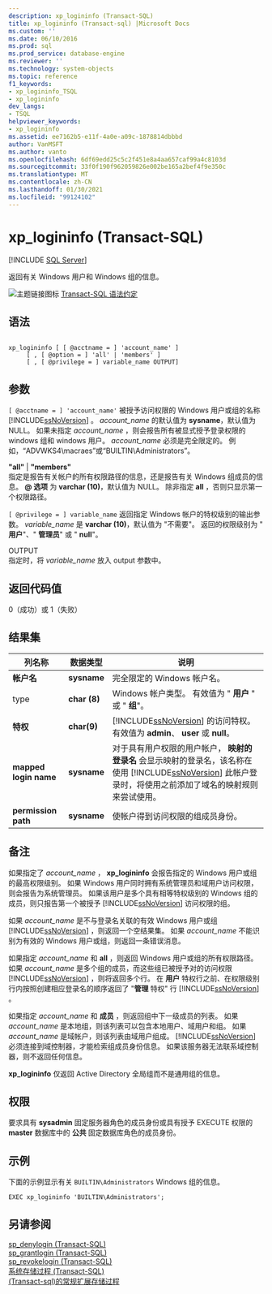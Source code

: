 ```yaml
---
description: xp_logininfo (Transact-SQL)
title: xp_logininfo (Transact-sql) |Microsoft Docs
ms.custom: ''
ms.date: 06/10/2016
ms.prod: sql
ms.prod_service: database-engine
ms.reviewer: ''
ms.technology: system-objects
ms.topic: reference
f1_keywords:
- xp_logininfo_TSQL
- xp_logininfo
dev_langs:
- TSQL
helpviewer_keywords:
- xp_logininfo
ms.assetid: ee7162b5-e11f-4a0e-a09c-1878814dbbbd
author: VanMSFT
ms.author: vanto
ms.openlocfilehash: 6df69edd25c5c2f451e8a4aa657caf99a4c8103d
ms.sourcegitcommit: 33f0f190f962059826e002be165a2bef4f9e350c
ms.translationtype: MT
ms.contentlocale: zh-CN
ms.lasthandoff: 01/30/2021
ms.locfileid: "99124102"
---
```

# <a name="xp_logininfo-transact-sql"></a>xp_logininfo (Transact-SQL)
[!INCLUDE [SQL Server](../../includes/applies-to-version/sqlserver.md)]

  返回有关 Windows 用户和 Windows 组的信息。  
  
 ![主题链接图标](../../database-engine/configure-windows/media/topic-link.gif "“主题链接”图标") [Transact-SQL 语法约定](../../t-sql/language-elements/transact-sql-syntax-conventions-transact-sql.md)  
  
## <a name="syntax"></a>语法  
  
```  
  
xp_logininfo [ [ @acctname = ] 'account_name' ]   
     [ , [ @option = ] 'all' | 'members' ]   
     [ , [ @privilege = ] variable_name OUTPUT]  
```  
  
## <a name="arguments"></a>参数  
`[ @acctname = ] 'account_name'` 被授予访问权限的 Windows 用户或组的名称 [!INCLUDE[ssNoVersion](../../includes/ssnoversion-md.md)] 。 *account_name* 的默认值为 **sysname**，默认值为 NULL。 如果未指定 *account_name* ，则会报告所有被显式授予登录权限的 windows 组和 windows 用户。 *account_name* 必须是完全限定的。 例如，“ADVWKS4\macraes”或“BUILTIN\Administrators”。  
  
 **"all"**  | **"members"**  
 指定是报告有关帐户的所有权限路径的信息，还是报告有关 Windows 组成员的信息。 **\@ 选项** 为 **varchar (10)**，默认值为 NULL。 除非指定 **all** ，否则只显示第一个权限路径。  
  
`[ @privilege = ] variable_name` 返回指定 Windows 帐户的特权级别的输出参数。 *variable_name* 是 **varchar (10)**，默认值为 "不需要"。 返回的权限级别为 " **用户**"、" **管理员**" 或 " **null**"。  
  
 OUTPUT  
 指定时，将 *variable_name* 放入 output 参数中。  
  
## <a name="return-code-values"></a>返回代码值  
 0（成功）或 1（失败）  
  
## <a name="result-sets"></a>结果集  
  
|列名称|数据类型|说明|  
|-----------------|---------------|-----------------|  
|**帐户名**|**sysname**|完全限定的 Windows 帐户名。|  
|type |**char (8)**|Windows 帐户类型。 有效值为 " **用户** " 或 " **组**"。|  
|**特权**|**char(9)**|[!INCLUDE[ssNoVersion](../../includes/ssnoversion-md.md)] 的访问特权。 有效值为 **admin**、 **user** 或 **null**。|  
|**mapped login name**|**sysname**|对于具有用户权限的用户帐户， **映射的登录名** 会显示映射的登录名，该名称在使用 [!INCLUDE[ssNoVersion](../../includes/ssnoversion-md.md)] 此帐户登录时，将使用之前添加了域名的映射规则来尝试使用。|  
|**permission path**|**sysname**|使帐户得到访问权限的组成员身份。|  
  
## <a name="remarks"></a>备注  
 如果指定了 *account_name* ， **xp_logininfo** 会报告指定的 Windows 用户或组的最高权限级别。 如果 Windows 用户同时拥有系统管理员和域用户访问权限，则会报告为系统管理员。 如果该用户是多个具有相等特权级别的 Windows 组的成员，则只报告第一个被授予 [!INCLUDE[ssNoVersion](../../includes/ssnoversion-md.md)] 访问权限的组。  
  
 如果 *account_name* 是不与登录名关联的有效 Windows 用户或组 [!INCLUDE[ssNoVersion](../../includes/ssnoversion-md.md)] ，则返回一个空结果集。 如果 *account_name* 不能识别为有效的 Windows 用户或组，则返回一条错误消息。  
  
 如果指定 *account_name* 和 **all** ，则返回 Windows 用户或组的所有权限路径。 如果 *account_name* 是多个组的成员，而这些组已被授予对的访问权限 [!INCLUDE[ssNoVersion](../../includes/ssnoversion-md.md)] ，则将返回多个行。 在 **用户** 特权行之前、在权限级别行内按照创建相应登录名的顺序返回了 "**管理** 特权" 行 [!INCLUDE[ssNoVersion](../../includes/ssnoversion-md.md)] 。  
  
 如果指定 *account_name* 和 **成员** ，则返回组中下一级成员的列表。 如果 *account_name* 是本地组，则该列表可以包含本地用户、域用户和组。 如果 *account_name* 是域帐户，则该列表由域用户组成。 [!INCLUDE[ssNoVersion](../../includes/ssnoversion-md.md)] 必须连接到域控制器，才能检索组成员身份信息。 如果该服务器无法联系域控制器，则不返回任何信息。  
  
 **xp_logininfo** 仅返回 Active Directory 全局组而不是通用组的信息。  
  
## <a name="permissions"></a>权限  
 要求具有 **sysadmin** 固定服务器角色的成员身份或具有授予 EXECUTE 权限的 **master** 数据库中的 **公共** 固定数据库角色的成员身份。  
  
## <a name="examples"></a>示例  
 下面的示例显示有关 `BUILTIN\Administrators` Windows 组的信息。  
  
```  
EXEC xp_logininfo 'BUILTIN\Administrators';  
```  
  
## <a name="see-also"></a>另请参阅  
 [sp_denylogin (Transact-SQL)](../../relational-databases/system-stored-procedures/sp-denylogin-transact-sql.md)   
 [sp_grantlogin (Transact-SQL)](../../relational-databases/system-stored-procedures/sp-grantlogin-transact-sql.md)   
 [sp_revokelogin (Transact-SQL)](../../relational-databases/system-stored-procedures/sp-revokelogin-transact-sql.md)   
 [系统存储过程 (Transact-SQL)](../../relational-databases/system-stored-procedures/system-stored-procedures-transact-sql.md)   
 [&#40;Transact-sql&#41;的常规扩展存储过程 ](../../relational-databases/system-stored-procedures/general-extended-stored-procedures-transact-sql.md)  
  
  
